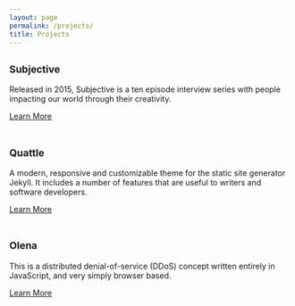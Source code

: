 ```yaml
---
layout: page
permalink: /projects/
title: Projects
---
```


## <small>Subjective</small>

Released in 2015, Subjective is a ten episode interview series with people impacting our world through their creativity.

[Learn More](/subjective/)
<br><br>

## <small>Quattle</small>

A modern, responsive and customizable theme for the static site generator Jekyll. It includes a number of features that are useful to writers and software developers.

[Learn More](/quattle/)
<br><br>

## <small>Olena</small>

This is a distributed denial-of-service (DDoS) concept written entirely in JavaScript, and very simply browser based.

[Learn More](/olena/)
<br><br>
